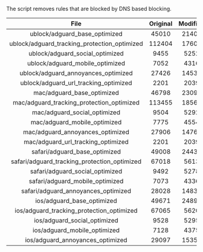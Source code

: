 The script removes rules that are blocked by DNS based blocking.


| File | Original | Modified |
|:----:|:-----:|:-----:|
| ublock/adguard_base_optimized | 45010 | 21406 |
| ublock/adguard_tracking_protection_optimized | 112404 | 17606 |
| ublock/adguard_social_optimized | 9455 | 5252 |
| ublock/adguard_mobile_optimized | 7052 | 4316 |
| ublock/adguard_annoyances_optimized | 27426 | 14533 |
| ublock/adguard_url_tracking_optimized | 2201 | 2039 |
| mac/adguard_base_optimized | 46798 | 23092 |
| mac/adguard_tracking_protection_optimized | 113455 | 18560 |
| mac/adguard_social_optimized | 9504 | 5292 |
| mac/adguard_mobile_optimized | 7775 | 4554 |
| mac/adguard_annoyances_optimized | 27906 | 14764 |
| mac/adguard_url_tracking_optimized | 2201 | 2039 |
| safari/adguard_base_optimized | 49008 | 24439 |
| safari/adguard_tracking_protection_optimized | 67018 | 5613 |
| safari/adguard_social_optimized | 9492 | 5278 |
| safari/adguard_mobile_optimized | 7073 | 4336 |
| safari/adguard_annoyances_optimized | 28028 | 14837 |
| ios/adguard_base_optimized | 49671 | 24897 |
| ios/adguard_tracking_protection_optimized | 67065 | 5620 |
| ios/adguard_social_optimized | 9528 | 5295 |
| ios/adguard_mobile_optimized | 7128 | 4375 |
| ios/adguard_annoyances_optimized | 29097 | 15356 |